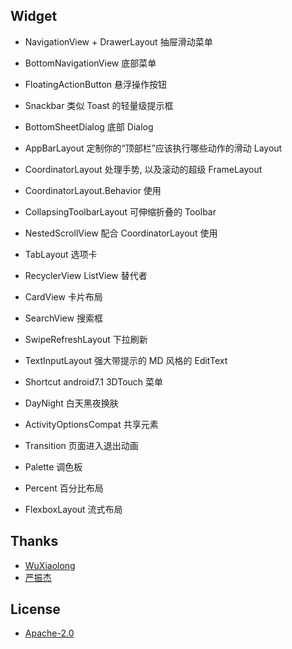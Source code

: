 
## Widget
- NavigationView + DrawerLayout  抽屉滑动菜单
- BottomNavigationView 底部菜单

- FloatingActionButton 悬浮操作按钮
- Snackbar  类似 Toast 的轻量级提示框
- BottomSheetDialog 底部 Dialog

- AppBarLayout 定制你的“顶部栏”应该执行哪些动作的滑动 Layout
- CoordinatorLayout 处理手势, 以及滚动的超级 FrameLayout
- CoordinatorLayout.Behavior 使用
- CollapsingToolbarLayout 可伸缩折叠的 Toolbar
- NestedScrollView 配合 CoordinatorLayout 使用

- TabLayout 选项卡
- RecyclerView   ListView 替代者
- CardView 卡片布局

- SearchView 搜索框
- SwipeRefreshLayout 下拉刷新
- TextInputLayout 强大带提示的 MD 风格的 EditText

- Shortcut android7.1 3DTouch 菜单
- DayNight 白天黑夜换肤
- ActivityOptionsCompat 共享元素
- Transition 页面进入退出动画

- Palette 调色板
- Percent 百分比布局

- FlexboxLayout 流式布局


## Thanks ##
- [WuXiaolong](https://github.com/WuXiaolong/DesignSupportLibrarySample)
- [严振杰](http://blog.csdn.net/yanzhenjie1003/article/details/51941288#reply)


## License
- [Apache-2.0](http://www.apache.org/licenses/LICENSE-2.0)
